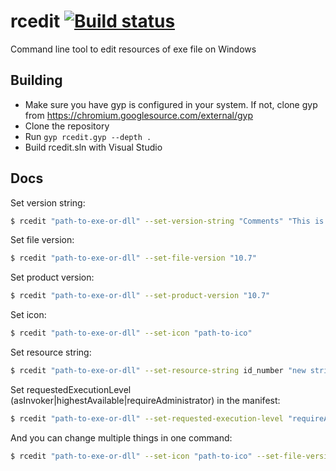 # rcedit [![Build status](https://ci.appveyor.com/api/projects/status/o8d047nebu8j94v3/branch/master?svg=true)](https://ci.appveyor.com/project/electron-bot/rcedit/branch/master)

Command line tool to edit resources of exe file on Windows

## Building
  * Make sure you have gyp is configured in your system. If not, clone gyp from https://chromium.googlesource.com/external/gyp
  * Clone the repository
  * Run `gyp rcedit.gyp --depth .`
  * Build rcedit.sln with Visual Studio

## Docs

Set version string:

```bash
$ rcedit "path-to-exe-or-dll" --set-version-string "Comments" "This is an exe"
```

Set file version:

```bash
$ rcedit "path-to-exe-or-dll" --set-file-version "10.7"
```

Set product version:

```bash
$ rcedit "path-to-exe-or-dll" --set-product-version "10.7"
```

Set icon:

```bash
$ rcedit "path-to-exe-or-dll" --set-icon "path-to-ico"
```

Set resource string:

```bash
$ rcedit "path-to-exe-or-dll" --set-resource-string id_number "new string value"
```

Set requestedExecutionLevel (asInvoker|highestAvailable|requireAdministrator) in the manifest:

```bash
$ rcedit "path-to-exe-or-dll" --set-requested-execution-level "requireAdministrator"
```

And you can change multiple things in one command:

```bash
$ rcedit "path-to-exe-or-dll" --set-icon "path-to-ico" --set-file-version "10.7"
```

